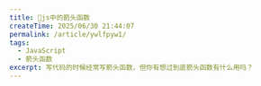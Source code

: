 ```yaml
---
title: 🐳js中的箭头函数
createTime: 2025/06/30 21:44:07
permalink: /article/ywlfpyw1/
tags: 
  - JavaScript
  - 箭头函数
excerpt: 写代码的时候经常写箭头函数，但你有想过到底箭头函数有什么用吗？
---
```

